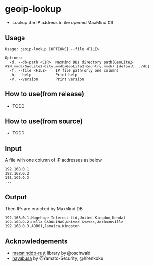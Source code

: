 # geoip-lookup

- Lookup the IP address in the opened MaxMind DB

## Usage
```
Usage: geoip-lookup [OPTIONS] --file <FILE>

Options:
  -d, --db-path <DIR>  MaxMind DBs directory path(GeoLite2-ASN.mmdb/GeoLite2-City.mmdb/GeoLite2-Country.mmdb) [default: ./db]
  -f, --file <FILE>    IP file path(only one column)
  -h, --help           Print help
  -V, --version        Print version
```

## How to use(from release)
- TODO

## How to use(from source)
- TODO

## Input

A file with one column of IP addresses as below

```
192.168.0.1
192.168.0.2
192.168.0.3
...
```

## Output

Then IPs are enriched by MaxMind DB

```
192.168.0.1,Hogehoge Internet Ltd,United Kingdom,Kendal
192.168.0.2,Hello-CAROLINAS,United States,Jacksonville
192.168.0.3,ADB01,Jamaica,Kingston
```


## Acknowledgements
- [maxminddb-rust](https://github.com/oschwald/maxminddb-rust) library by @oschwald
- [hayabusa](https://github.com/Yamato-Security/hayabusa) by @Yamato-Security, @hitenkoku
